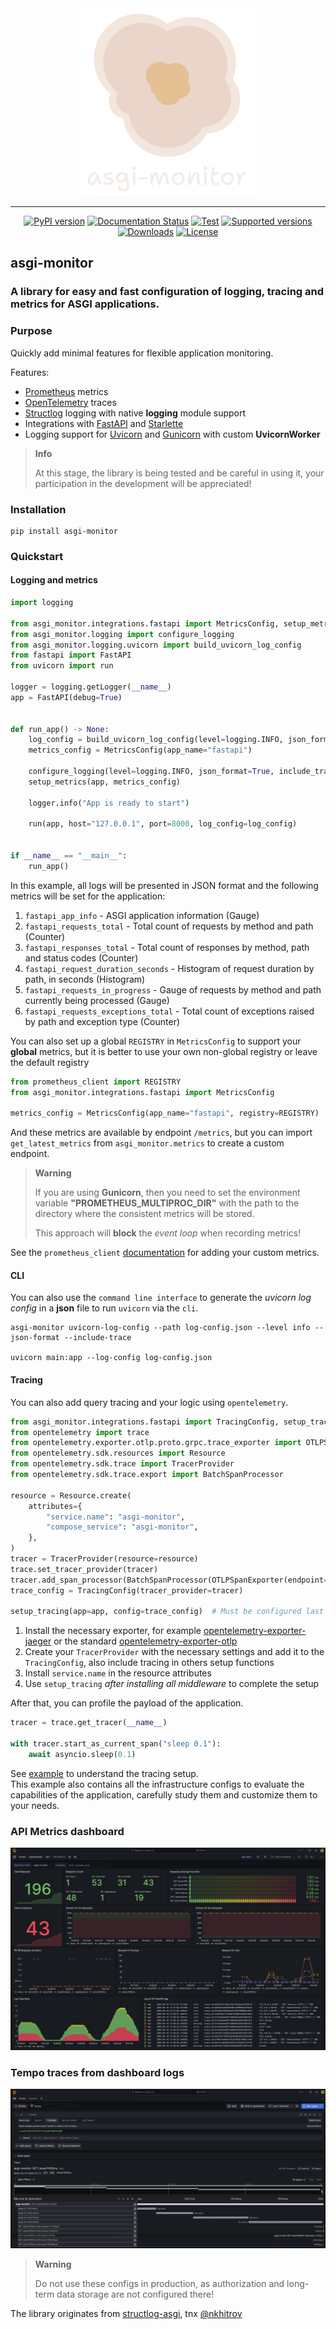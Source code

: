 <div align="center">
  <picture>
    <source media="(prefers-color-scheme: dark)" srcset="https://github.com/draincoder/asgi-monitor/blob/master/docs/logo/asgi-monitor-dark.png?raw=true">
    <source media="(prefers-color-scheme: light)" srcset="https://github.com/draincoder/asgi-monitor/blob/master/docs/logo/asgi-monitor-light.png?raw=true">
    <img alt="asgi-monitor logo" src="docs/logo/asgi-monitor-dark.png" height="300">
  </picture>

  <hr>

  [![PyPI version](https://badge.fury.io/py/asgi-monitor.svg)](https://pypi.python.org/pypi/asgi-monitor)
  [![Documentation Status](https://readthedocs.org/projects/asgi-monitor/badge/?version=latest)](https://asgi-monitor.readthedocs.io/en/latest/?badge=latest)
  [![Test](https://github.com/draincoder/asgi-monitor/actions/workflows/ci.yaml/badge.svg)](https://github.com/draincoder/asgi-monitor/actions/workflows/ci.yaml)
  [![Supported versions](https://img.shields.io/pypi/pyversions/asgi-monitor.svg)](https://pypi.python.org/pypi/asgi-monitor)
  [![Downloads](https://img.shields.io/pypi/dm/asgi-monitor.svg)](https://pypistats.org/packages/asgi-monitor)
  [![License](https://img.shields.io/github/license/draincoder/asgi-monitor)](https://github.com/draincoder/asgi-monitor/blob/master/LICENSE)

</div>

## asgi-monitor
### A library for easy and fast configuration of logging, tracing and metrics for ASGI applications.

### Purpose

Quickly add minimal features for flexible application monitoring.

Features:
 - [Prometheus](https://prometheus.io) metrics
 - [OpenTelemetry](https://opentelemetry.io) traces
 - [Structlog](https://www.structlog.org/) logging with native **logging** module support
 - Integrations with [FastAPI](https://fastapi.tiangolo.com) and [Starlette](https://www.starlette.io)
 - Logging support for [Uvicorn](https://www.uvicorn.org) and [Gunicorn](https://gunicorn.org) with custom **UvicornWorker**

> **Info**
>
> At this stage, the library is being tested and be careful in using it,
> your participation in the development will be appreciated!


### Installation

```shell
pip install asgi-monitor
```

### Quickstart

#### Logging and metrics

```python
import logging

from asgi_monitor.integrations.fastapi import MetricsConfig, setup_metrics
from asgi_monitor.logging import configure_logging
from asgi_monitor.logging.uvicorn import build_uvicorn_log_config
from fastapi import FastAPI
from uvicorn import run

logger = logging.getLogger(__name__)
app = FastAPI(debug=True)


def run_app() -> None:
    log_config = build_uvicorn_log_config(level=logging.INFO, json_format=True, include_trace=False)
    metrics_config = MetricsConfig(app_name="fastapi")

    configure_logging(level=logging.INFO, json_format=True, include_trace=False)
    setup_metrics(app, metrics_config)

    logger.info("App is ready to start")

    run(app, host="127.0.0.1", port=8000, log_config=log_config)


if __name__ == "__main__":
    run_app()
```

In this example, all logs will be presented in JSON format and the following metrics will be set for the application:
1. `fastapi_app_info` - ASGI application information (Gauge)
2. `fastapi_requests_total` - Total count of requests by method and path (Counter)
3. `fastapi_responses_total` - Total count of responses by method, path and status codes (Counter)
4. `fastapi_request_duration_seconds` - Histogram of request duration by path, in seconds (Histogram)
5. `fastapi_requests_in_progress` - Gauge of requests by method and path currently being processed (Gauge)
6. `fastapi_requests_exceptions_total` - Total count of exceptions raised by path and exception type (Counter)

You can also set up a global `REGISTRY` in `MetricsConfig` to support your **global** metrics,
but it is better to use your own non-global registry or leave the default registry

```python
from prometheus_client import REGISTRY
from asgi_monitor.integrations.fastapi import MetricsConfig

metrics_config = MetricsConfig(app_name="fastapi", registry=REGISTRY)
```


And these metrics are available by endpoint `/metrics`,
but you can import `get_latest_metrics` from `asgi_monitor.metrics` to create a custom endpoint.

> **Warning**
>
> If you are using **Gunicorn**, then you need to set the environment variable **"PROMETHEUS_MULTIPROC_DIR"**
> with the path to the directory where the consistent metrics will be stored.
>
> This approach will **block** the _event loop_ when recording metrics!

See the `prometheus_client` [documentation](https://prometheus.github.io/client_python/) for adding your custom metrics.

#### CLI

You can also use the `command line interface` to generate the _uvicorn log config_ in a **json** file
to run `uvicorn` via the `cli`.

```shell
asgi-monitor uvicorn-log-config --path log-config.json --level info --json-format --include-trace

uvicorn main:app --log-config log-config.json
```

#### Tracing

You can also add query tracing and your logic using `opentelemetry`.

```python
from asgi_monitor.integrations.fastapi import TracingConfig, setup_tracing
from opentelemetry import trace
from opentelemetry.exporter.otlp.proto.grpc.trace_exporter import OTLPSpanExporter
from opentelemetry.sdk.resources import Resource
from opentelemetry.sdk.trace import TracerProvider
from opentelemetry.sdk.trace.export import BatchSpanProcessor

resource = Resource.create(
    attributes={
        "service.name": "asgi-monitor",
        "compose_service": "asgi-monitor",
    },
)
tracer = TracerProvider(resource=resource)
trace.set_tracer_provider(tracer)
tracer.add_span_processor(BatchSpanProcessor(OTLPSpanExporter(endpoint="http://asgi-monitor.tempo:4317")))
trace_config = TracingConfig(tracer_provider=tracer)

setup_tracing(app=app, config=trace_config)  # Must be configured last
```

1. Install the necessary exporter, for example [opentelemetry-exporter-jaeger](https://pypi.org/project/opentelemetry-exporter-jaeger/) or the standard [opentelemetry-exporter-otlp](https://pypi.org/project/opentelemetry-exporter-otlp/)
2. Create your `TracerProvider` with the necessary settings and add it to the `TracingConfig`,
also include tracing in others setup functions
3. Install `service.name` in the resource attributes
4. Use `setup_tracing` _after installing all middleware_ to complete the setup

After that, you can profile the payload of the application.

```python
tracer = trace.get_tracer(__name__)

with tracer.start_as_current_span("sleep 0.1"):
    await asyncio.sleep(0.1)
```

See [example](https://github.com/draincoder/asgi-monitor/blob/develop/examples/real_world/app/main.py)
to understand the tracing setup.\
This example also contains all the infrastructure configs to evaluate the capabilities of the application,
carefully study them and customize them to your needs.

### API Metrics dashboard
![Dashboard](docs/images/dashboard.png)

### Tempo traces from dashboard logs
![Traces](docs/images/traces.png)

> **Warning**
>
> Do not use these configs in production, as authorization and long-term data storage are not configured there!
>

The library originates from [structlog-asgi](https://github.com/nkhitrov/structlog-asgi),
tnx [@nkhitrov](https://github.com/nkhitrov)
